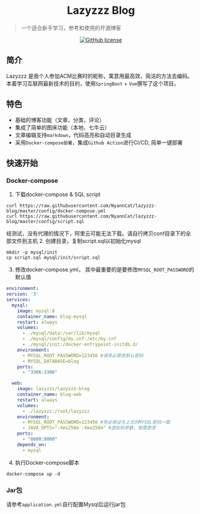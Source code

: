 <h1 align="center">Lazyzzz Blog</h1>

> 一个适合新手学习，参考和使用的开源博客

<p align="center">
    <a href="https://github.com/NyannCat/lazyzzz-blog"><img alt="GitHub license" src="https://img.shields.io/github/license/NyannCat/lazyzzz-blog"></a>
</p>

## 简介
Lazyzzz 是我个人参加ACM比赛时的昵称，寓意用最高效，简洁的方法去编码。
本着学习互联网最新技术的目的，使用`SpringBoot` + `Vue`撰写了这个项目。

## 特色
- 基础的博客功能（文章，分类，评论）
- 集成了简单的图床功能（本地、七牛云）
- 文章编辑支持`markdown`，代码高亮和自动目录生成
- 采用`Docker-compose部署`，集成`Github Action`进行CI/CD, 简单一键部署

## 快速开始
### Docker-compose
1. 下载docker-compose & SQL script
```shell
curl https://raw.githubusercontent.com/NyannCat/lazyzzz-blog/master/config/docker-compose.yml
curl https://raw.githubusercontent.com/NyannCat/lazyzzz-blog/master/config/script.sql
```
经测试，没有代理的情况下，阿里云可能无法下载。请自行拷贝conf目录下的全部文件到主机
2. 创建目录，复制script.sql以初始化mysql
```shell
mkdir -p mysql/init
cp script.sql mysql/init/script.sql
```
3. 修改docker-compose.yml， 其中最重要的是要修改`MYSQL_ROOT_PASSWORD`的默认值
```yaml
environment:
version: '3'
services:
  mysql:
    image: mysql:8
    container_name: blog-mysql
    restart: always
    volumes:
      - ./mysql/data:/var/lib/mysql
      - ./mysql/config/my.cnf:/etc/my.cnf
      - ./mysql/init:/docker-entrypoint-initdb.d/
    environment:
      - MYSQL_ROOT_PASSWORD=123456 #请务必更改默认密码
      - MYSQL_DATABASE=blog
    ports:
      - "3306:3306"

  web:
    image: lazyzzz/lazyzzz-blog
    container_name: blog-web
    restart: always
    volumes:
      - ./lazyzzz:/root/lazyzzz
    environment:
      - MYSQL_ROOT_PASSWORD=123456 #务必保证与上文的MYSQL密码一致
      - JAVA_OPTS="-Xms256m -Xmx256m" #虚拟机参数，按需更改
    ports:
      - "8080:8080"
    depends_on:
      - mysql

```
4. 执行Docker-compose脚本
```shell
docker-compose up -d
```
### Jar包
请参考`application.yml`自行配置Mysql后运行jar包
